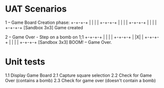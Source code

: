 # UAT Scenarios

1 – Game Board Creation phase:
+-+-+-+ 
| | | | 
+-+-+-+ 
| | | | 
+-+-+-+ 
| | | | 
+-+-+-+
[Sandbox 3x3] Game created

2 – Game Over - Step on a bomb on 1;1
+-+-+-+ 
| | | | 
+-+-+-+ 
| |X| | 
+-+-+-+ 
| | | | 
+-+-+-+
[Sandbox 3x3] BOOM! – Game Over.


# Unit tests

1.1 Display Game Board
2.1 Capture square selection
2.2 Check for Game Over (contains a bomb)
2.3 Check for game over (doesn't contain a bomb)




